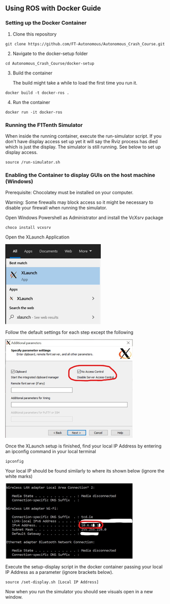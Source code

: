 ## Using ROS with Docker Guide

### Setting up the Docker Container

1. Clone this repository

```
git clone https://github.com/FT-Autonomous/Autonomous_Crash_Course.git
```

2. Navigate to the docker-setup folder

```
cd Autonomous_Crash_Course/docker-setup
```

3. Build the container

   The build might take a while to load the first time you run it.

```
docker build -t docker-ros .
```

4. Run the container

```
docker run -it docker-ros
```

### Running the F1Tenth Simulator

When inside the running container, execute the run-simulator script. If you don't have display access set up yet it will say the Rviz process has died which is just the display. The simulator is still running. See below to set up display access.

```
source /run-simulator.sh
```

### Enabling the Container to display GUIs on the host machine (Windows)

Prerequisite: Chocolatey must be installed on your computer.

Warning: Some firewalls may block access so it might be necessary to disable your firewall when running the simulator.

Open Windows Powershell as Administrator and install the VcXsrv package

```
choco install vcxsrv
```

Open the XLaunch Application

<img src="./media/xlaunch-1.jpg" width="300">

Follow the default settings for each step except the following

<img src="./media/xlaunch-2.jpg" width="400">

Once the XLaunch setup is finished, find your local IP Address by entering an ipconfig command in your local terminal

```
ipconfig
```

Your local IP should be found similarly to where its shown below (ignore the white marks)

<img src="./media/ipconfig.jpg" width="400">

Execute the setup-display script in the docker container passing your local IP Address as a parameter (ignore brackets below).

```
source /set-display.sh [Local IP Address]
```

Now when you run the simulator you should see visuals open in a new window.
